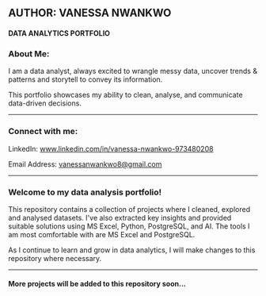 ## AUTHOR: VANESSA NWANKWO

#### DATA ANALYTICS PORTFOLIO

### About Me:

I am a data analyst, always excited to wrangle messy data, uncover trends & patterns and storytell to convey its information. 

This portfolio showcases my ability to clean, analyse, and communicate data-driven decisions.

---

### Connect with me:

LinkedIn: www.linkedin.com/in/vanessa-nwankwo-973480208 

Email Address: vanessanwankwo8@gmail.com

---

### Welcome to my data analysis portfolio!  

This repository contains a collection of projects where I cleaned, explored and analysed datasets. I've also extracted key insights and provided suitable solutions using MS Excel, Python, PostgreSQL, and AI.
The tools I am most comfortable with are MS Excel and PostgreSQL.

As I continue to learn and grow in data analytics, I will make changes to this repository where necessary.

---

#### More projects will be added to this repository soon...
